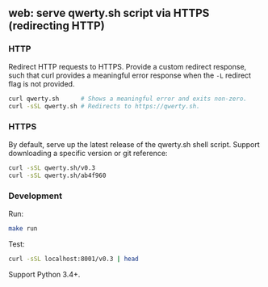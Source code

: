 ## web: serve qwerty.sh script via HTTPS (redirecting HTTP)

### HTTP

Redirect HTTP requests to HTTPS. Provide a custom redirect response, such that
curl provides a meaningful error response when the `-L` redirect flag is not
provided.

```sh
curl qwerty.sh      # Shows a meaningful error and exits non-zero.
curl -sSL qwerty.sh # Redirects to https://qwerty.sh.
```


### HTTPS

By default, serve up the latest release of the qwerty.sh shell script.
Support downloading a specific version or git reference:

```sh
curl -sSL qwerty.sh/v0.3
curl -sSL qwerty.sh/ab4f960
```


### Development

Run:

```sh
make run
```

Test:

```sh
curl -sSL localhost:8001/v0.3 | head
```

Support Python 3.4+.
